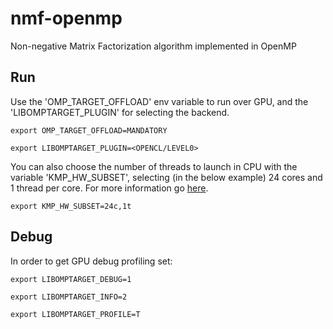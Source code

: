 # nmf-openmp
Non-negative Matrix Factorization algorithm implemented in OpenMP

## Run
Use the 'OMP_TARGET_OFFLOAD' env variable to run over GPU, and the 'LIBOMPTARGET_PLUGIN' for selecting the backend.

`export OMP_TARGET_OFFLOAD=MANDATORY`

`export LIBOMPTARGET_PLUGIN=<OPENCL/LEVEL0>`

You can also choose the number of threads to launch in CPU with the variable 'KMP_HW_SUBSET', selecting (in the below example) 24 cores and 1 thread per core. For more information go [here]('https://software.intel.com/content/www/us/en/develop/documentation/oneapi-dpcpp-cpp-compiler-dev-guide-and-reference/top/optimization-and-programming-guide/openmp-support/controlling-thread-allocation.html').

`export KMP_HW_SUBSET=24c,1t`


## Debug
In order to get GPU debug profiling set:

`export LIBOMPTARGET_DEBUG=1`

`export LIBOMPTARGET_INFO=2`

`export LIBOMPTARGET_PROFILE=T`